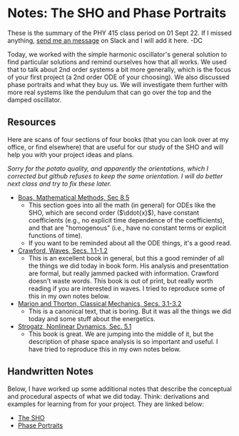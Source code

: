 # Notes: The SHO and Phase Portraits

These is the summary of the PHY 415 class period on 01 Sept 22. If I missed anything, [send me an message](https://phy415fall2022.slack.com/) on Slack and I will add it here. -DC

Today, we worked with the simple harmonic oscillator's general solution to find particular solutions and remind ourselves how that all works. We used that to talk about 2nd order systems a bit more generally, which is the focus of your first project (a 2nd order ODE of your choosing). We also discussed phase portraits and what they buy us. We will investigate them further with more real systems like the pendulum that can go over the top and the damped oscillator.

## Resources

Here are scans of four sections of four books (that you can look over at my office, or find elsewhere) that are useful for our study of the SHO and will help you with your project ideas and plans.

*Sorry for the potato quality, and apparently the orientations, which I corrected but github refuses to keep the same orientation.  I will do better next class and try to fix these later.*

- [Boas, Mathematical Methods, Sec 8.5](https://github.com/dannycab/phy415msu/blob/main/MMIPbook/assets/pdfs/scans/Boas_ODEs_8.5.pdf)
    - This section goes into all the math (in general) for ODEs like the SHO, which are second order ($\ddot{x}$), have constant coefficients (e.g., no explicit time dependence of the coefficients), and that are "homogenous" (i.e., have no constant terms or explicit functions of time).
    - If you want to be reminded about all the ODE things, it's a good read. 
- [Crawford, Waves, Secs. 1.1-1.2](https://github.com/dannycab/phy415msu/blob/main/MMIPbook/assets/pdfs/scans/Crawford_Waves_1.1-1.2.pdf)
    - This is an excellent book in general, but this a good reminder of all the things we did today in book form. His analysis and presenttation are formal, but really jammed packed with information. Crawford doesn't waste words. This book is out of print, but really worth reading if you are interested in waves. I tried to reproduce some of this in my own notes below.
- [Marion and Thorton, Classical Mechanics, Secs. 3.1-3.2](https://github.com/dannycab/phy415msu/blob/main/MMIPbook/assets/pdfs/scans/Marion_Thornton_Oscillations_3.1-3.2.pdf)
    - This is a canonical text, that is boring. But it was all the things we did today and some stuff about the energetics.
- [Strogatz, Nonlinear Dynamics, Sec. 5.1](https://github.com/dannycab/phy415msu/blob/main/MMIPbook/assets/pdfs/scans/Strogatz_Nonlinear_Ch5.1.pdf)
    - This book is great. We are jumping into the middle of it, but the description of phase space analysis is so important and useful. I have tried to reproduce this in my own notes below.

## Handwritten Notes

Below, I have worked up some additional notes that describe the conceptual and procedural aspects of what we did today. Think: derivations and examples for learning from for your project. They are linked below:

- [The SHO](https://github.com/dannycab/phy415msu/blob/main/MMIPbook/assets/pdfs/notes/Notes_2_SHO.pdf)
- [Phase Portraits](https://github.com/dannycab/phy415msu/blob/main/MMIPbook/assets/pdfs/notes/Notes_2_NLD_intro.pdf)